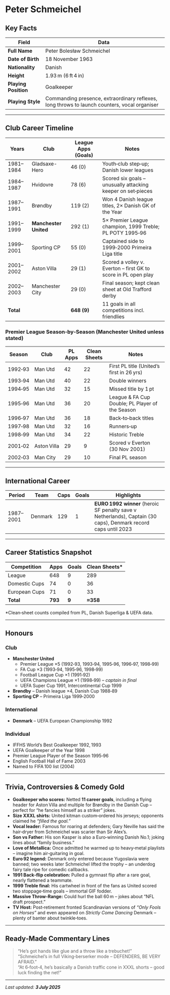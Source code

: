 # Peter Schmeichel

## Key Facts
| Field | Data |
|-------|------|
| **Full Name** | Peter Bolesław Schmeichel |
| **Date of Birth** | 18 November 1963 |
| **Nationality** | Danish |
| **Height** | 1.93 m (6 ft 4 in) |
| **Playing Position** | Goalkeeper |
| **Playing Style** | Commanding presence, extraordinary reflexes, long throws to launch counters, vocal organiser |

---

## Club Career Timeline

| Years | Club | League Apps (Goals) | Notes |
|-------|------|---------------------|-------|
| 1981–1984 | Gladsaxe-Hero | 46 (0) | Youth‑club step‑up; Danish lower leagues |
| 1984–1987 | Hvidovre | 78 (6) | Scored six goals – unusually attacking keeper on set‑pieces |
| 1987–1991 | Brøndby | 119 (2) | Won 4 Danish league titles, 2× Danish GK of the Year |
| 1991–1999 | **Manchester United** | 292 (1) | 5× Premier League champion, 1999 Treble; PL POTY 1995‑96 |
| 1999–2001 | Sporting CP | 55 (0) | Captained side to 1999‑2000 Primeira Liga title |
| 2001–2002 | Aston Villa | 29 (1) | Scored a volley v. Everton – first GK to score in PL open play |
| 2002–2003 | Manchester City | 29 (0) | Final season; kept clean sheet at Old Trafford derby |
| **Total** |  | **648 (9)** | 11 goals in all competitions incl. friendlies |

### Premier League Season‑by‑Season (Manchester United unless stated)

| Season | Club | PL Apps | Clean Sheets | Notes |
|--------|------|---------|--------------|-------|
| 1992‑93 | Man Utd | 42 | 22 | First PL title (United’s first in 26 yrs) |
| 1993‑94 | Man Utd | 40 | 22 | Double winners |
| 1994‑95 | Man Utd | 32 | 15 | Missed title by 1 pt |
| 1995‑96 | Man Utd | 36 | 20 | League & FA Cup Double; PL Player of the Season |
| 1996‑97 | Man Utd | 36 | 18 | Back‑to‑back titles |
| 1997‑98 | Man Utd | 32 | 16 | Runners‑up |
| 1998‑99 | Man Utd | 34 | 22 | Historic Treble |
| 2001‑02 | Aston Villa | 29 | 9 | Scored v Everton (30 Nov 2001) |
| 2002‑03 | Man City | 29 | 10 | Final PL season |

---

## International Career

| Period | Team | Caps | Goals | Highlights |
|--------|------|------|-------|------------|
| 1987–2001 | Denmark | 129 | 1 | **EURO 1992 winner** (heroic SF penalty save v Netherlands), Captain (30 caps), Denmark record caps until 2023 |

---

## Career Statistics Snapshot

| Competition | Apps | Goals | Clean Sheets* |
|-------------|------|-------|---------------|
| League | 648 | 9 | 289 |
| Domestic Cups | 74 | 0 | 36 |
| European Cups | 71 | 0 | 33 |
| **Total** | **793** | **9** | **≈358** |

\*Clean‑sheet counts compiled from PL, Danish Superliga & UEFA data.

---

## Honours

### Club
- **Manchester United**
  - Premier League ×5 (1992‑93, 1993‑94, 1995‑96, 1996‑97, 1998‑99)
  - FA Cup ×3 (1993‑94, 1995‑96, 1998‑99)
  - Football League Cup ×1 (1991‑92)
  - UEFA Champions League ×1 (1998‑99) – *captain in final*
  - UEFA Super Cup 1991, Intercontinental Cup 1999
- **Brøndby** – Danish league ×4, Danish Cup 1988‑89
- **Sporting CP** – Primeira Liga 1999‑2000

### International
- **Denmark** – UEFA European Championship 1992

### Individual
- IFFHS World’s Best Goalkeeper 1992, 1993  
- UEFA Goalkeeper of the Year 1998  
- Premier League Player of the Season 1995‑96  
- English Football Hall of Fame 2003  
- Named to FIFA 100 list (2004)

---

## Trivia, Controversies & Comedy Gold

- **Goalkeeper who scores:** Netted **11 career goals**, including a flying header for Aston Villa and multiple for Brøndby in the Danish Cup – perfect for “he fancies himself as a striker” jokes.  
- **Size XXXL shirts:** United kitman custom‑ordered his jerseys; opponents claimed he *“filled the goal.”*  
- **Vocal leader:** Famous for roaring at defenders; Gary Neville has said the hair‑dryer from Schmeichel was scarier than Sir Alex’s.  
- **Son vs Father:** His son Kasper is also a Euro‑winning Danish No.1; joking lines about “family business.”  
- **Love of Metallica:** Once admitted he warmed up to heavy‑metal playlists – imagine him air‑guitaring in goal.  
- **Euro 92 legend:** Denmark only entered because Yugoslavia were banned; two weeks later Schmeichel lifted the trophy – an underdog fairy tale ripe for comedic callbacks.  
- **1991 Back‑flip celebration:** Pulled a gymnast flip after a rare goal, nearly flattened a teammate.  
- **1999 Treble final:** His cartwheel in front of the fans as United scored two stoppage‑time goals – immortal GIF fodder.  
- **Massive Throw‑Range:** Could hurl the ball 60 m – jokes about “NFL draft prospect.”  
- **TV Host:** Post‑retirement fronted Scandinavian versions of *“Only Fools on Horses”* and even appeared on *Strictly Come Dancing* Denmark – plenty of banter about twinkle‑toes.

---

## Ready‑Made Commentary Lines

> “He’s got hands like glue and a throw like a trebuchet!”  
> “Schmeichel’s in full Viking‑berserker mode – DEFENDERS, BE VERY AFRAID.”  
> “At 6‑foot‑4, he’s basically a Danish traffic cone in XXXL shorts – good luck finding the net!”  

---

_Last updated: **3 July 2025**_
